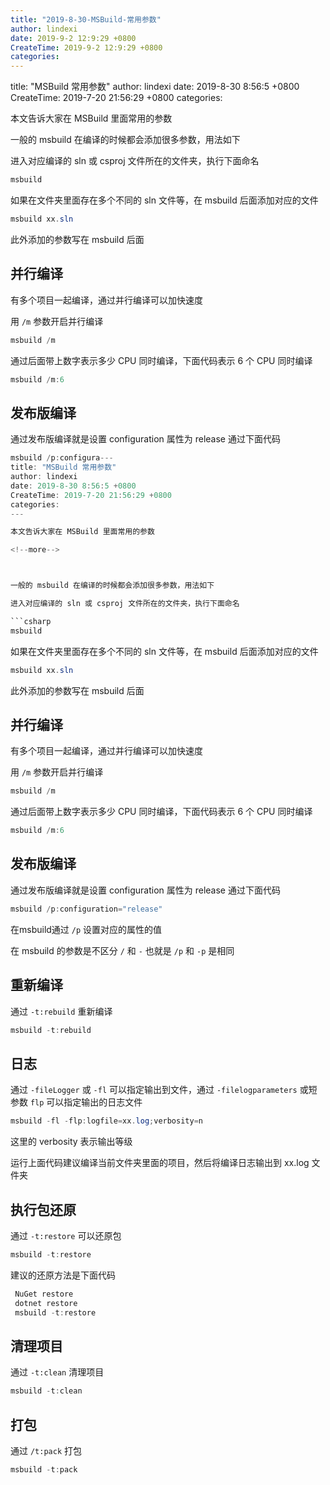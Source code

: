 ```yaml
---
title: "2019-8-30-MSBuild-常用参数"
author: lindexi
date: 2019-9-2 12:9:29 +0800
CreateTime: 2019-9-2 12:9:29 +0800
categories: 
---
```


title: "MSBuild 常用参数"
author: lindexi
date: 2019-8-30 8:56:5 +0800
CreateTime: 2019-7-20 21:56:29 +0800
categories: 

<!--more-->



本文告诉大家在 MSBuild 里面常用的参数

<!--more-->



一般的 msbuild 在编译的时候都会添加很多参数，用法如下

进入对应编译的 sln 或 csproj 文件所在的文件夹，执行下面命名

```csharp
msbuild 
```

如果在文件夹里面存在多个不同的 sln 文件等，在 msbuild 后面添加对应的文件

```csharp
msbuild xx.sln
```

此外添加的参数写在 msbuild 后面

## 并行编译

有多个项目一起编译，通过并行编译可以加快速度

用 `/m` 参数开启并行编译

```csharp
msbuild /m
```

通过后面带上数字表示多少 CPU 同时编译，下面代码表示 6 个 CPU 同时编译

```csharp
msbuild /m:6
```

## 发布版编译

通过发布版编译就是设置 configuration 属性为 release 通过下面代码

```csharp
msbuild /p:configura---
title: "MSBuild 常用参数"
author: lindexi
date: 2019-8-30 8:56:5 +0800
CreateTime: 2019-7-20 21:56:29 +0800
categories: 
---

本文告诉大家在 MSBuild 里面常用的参数

<!--more-->



一般的 msbuild 在编译的时候都会添加很多参数，用法如下

进入对应编译的 sln 或 csproj 文件所在的文件夹，执行下面命名

```csharp
msbuild 
```

如果在文件夹里面存在多个不同的 sln 文件等，在 msbuild 后面添加对应的文件

```csharp
msbuild xx.sln
```

此外添加的参数写在 msbuild 后面

## 并行编译

有多个项目一起编译，通过并行编译可以加快速度

用 `/m` 参数开启并行编译

```csharp
msbuild /m
```

通过后面带上数字表示多少 CPU 同时编译，下面代码表示 6 个 CPU 同时编译

```csharp
msbuild /m:6
```

## 发布版编译

通过发布版编译就是设置 configuration 属性为 release 通过下面代码

```csharp
msbuild /p:configuration="release"
```

在msbuild通过 `/p` 设置对应的属性的值

在 msbuild 的参数是不区分 `/` 和 `-` 也就是 `/p` 和 `-p` 是相同

## 重新编译

通过 `-t:rebuild` 重新编译

```csharp
msbuild -t:rebuild 
```

## 日志

通过 `-fileLogger` 或 `-fl` 可以指定输出到文件，通过 `-filelogparameters` 或短参数 `flp` 可以指定输出的日志文件

```csharp
msbuild -fl -flp:logfile=xx.log;verbosity=n
``` 

这里的 verbosity 表示输出等级

运行上面代码建议编译当前文件夹里面的项目，然后将编译日志输出到 xx.log 文件夹

## 执行包还原

通过 `-t:restore` 可以还原包

```csharp
msbuild -t:restore
```

建议的还原方法是下面代码

```csharp
 NuGet restore
 dotnet restore
 msbuild -t:restore
```

## 清理项目

通过 `-t:clean` 清理项目

```csharp
msbuild -t:clean
```

## 打包

通过 `/t:pack` 打包

```csharp
msbuild -t:pack
```

